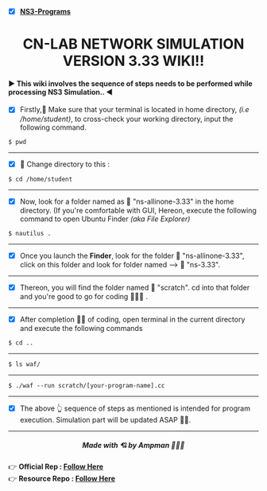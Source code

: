 - [x] **[NS3-Programs](https://amppmann.github.io/CN-Lab-Simulation/CN%20Lab%20MSE-Git/NS-3%20Programs.pdf)**

<h1 align="center">CN-LAB NETWORK SIMULATION VERSION 3.33 WIKI!!</h1>

<div>
<h4>▶ This wiki involves the sequence of steps needs to be performed while processing NS3 Simulation.. ◀</h4>
</div>

- [x] Firstly,📝 Make sure that your terminal is located in home directory, *(i.e /home/student)*, to cross-check your working directory, input the following command.


```
$ pwd
```
<hr>

- [x] 📁 Change directory to this :

```
$ cd /home/student
```
<hr>

- [x]  Now, look for a folder named as 📁 "ns-allinone-3.33" in the home directory. (If you're comfortable with GUI, Hereon, execute the following command to open Ubuntu Finder *(aka File Explorer)*

```
$ nautilus .
```
<hr>

- [x] Once you launch the **Finder**, look for the folder 📁 "ns-allinone-3.33", click on this folder and look for folder named --> 📁 "ns-3.33".
<hr>

- [x] Thereon, you will find the folder named 📁 "scratch". cd into that folder and you're good to go for coding 👨🏻‍💻 .
<hr>

- [x] After completion 👍🏻 of coding, open terminal in the current directory and execute the following commands  
```
$ cd ..
```
<hr>

```
$ ls waf/
```
<hr>


```
$ ./waf --run scratch/[your-program-name].cc
```
<hr>

- [x] The above 👆 sequence of steps as mentioned is intended for program execution. Simulation part will be updated ASAP 🙆‍♀️.
<hr>

<div>
<h5 align="center">Made with 💘 by Ampman 👨🏻‍💻 </h5>
</div>

👉 **Official Rep   : [Follow Here](https://github.com/sachindsilva16)**
<br>
👉 **Resource Repo :  [Follow Here](https://github.com/amppmann)**





